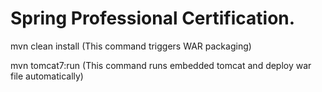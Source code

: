 # Spring Professional Certification.

mvn clean install (This command triggers WAR packaging)

mvn tomcat7:run (This command runs embedded tomcat and deploy war file automatically)

